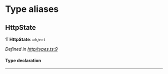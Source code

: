 

# Type aliases

<a id="httpstate"></a>

##  HttpState

**Ƭ HttpState**: *`object`*

*Defined in [http/types.ts:9](https://github.com/polkadot-js/api/blob/21dab00/packages/rpc-provider/src/http/types.ts#L9)*

#### Type declaration

___

